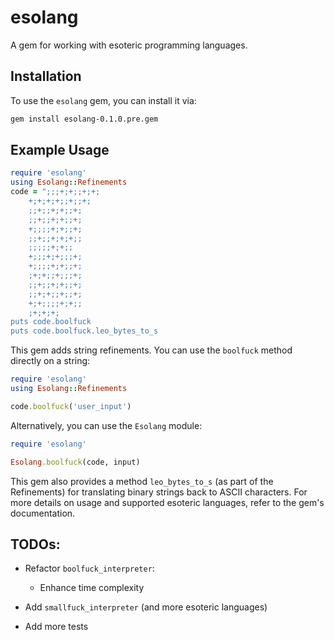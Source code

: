 # esolang

A gem for working with esoteric programming languages.

## Installation

To use the `esolang` gem, you can install it via:

```bash
gem install esolang-0.1.0.pre.gem
```

## Example Usage
```ruby
require 'esolang'
using Esolang::Refinements
code = ";;;+;+;;+;+;
    +;+;+;+;;+;;+;
    ;;+;;+;+;;+;
    ;;+;;+;+;;+;
    +;;;;+;+;;+;
    ;;+;;+;+;+;;
    ;;;;;+;+;;
    +;;;+;+;;;+;
    +;;;;+;+;;+;
    ;+;+;;+;;;+;
    ;;+;;+;+;;+;
    ;;+;+;;+;;+;
    +;+;;;;+;+;;
    ;+;+;+;
puts code.boolfuck
puts code.boolfuck.leo_bytes_to_s
```
This gem adds string refinements. You can use the `boolfuck` method directly on a string:
```ruby
require 'esolang'
using Esolang::Refinements

code.boolfuck('user_input')
```
Alternatively, you can use the `Esolang` module:
```ruby
require 'esolang'

Esolang.boolfuck(code, input)
```
This gem also provides a method `leo_bytes_to_s` (as part of the Refinements) for translating binary strings back to ASCII characters.
For more details on usage and supported esoteric languages, refer to the gem's documentation.

## TODOs:

- Refactor `boolfuck_interpreter`:
  - Enhance time complexity

- Add `smallfuck_interpreter` (and more esoteric languages)

- Add more tests
